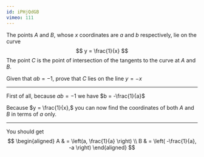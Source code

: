 ```yaml
---
id: iPHjQdGB
vimeo: 111
---
```


The points $A$ and $B,$ whose $x$ coordinates are $a$ and $b$ respectively, lie on the curve
$$
y = \frac{1}{x}
$$
The point $C$ is the point of intersection of the tangents to the curve at $A$ and $B$.

Given that $ab= - 1,$ prove that $C$ lies on the line $y = -x$

---

First of all, because $ab = -1$ we have $b = -\frac{1}{a}$

Because $y = \frac{1}{x},$ you can now find the coordinates of both $A$ and $B$ in terms of $a$ only.

---

You should get
$$
\begin{aligned}
A & = \left(a, \frac{1}{a} \right) \\
B & = \left( -\frac{1}{a}, -a \right)
\end{aligned}
$$
